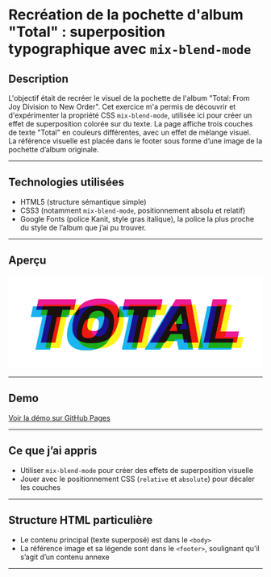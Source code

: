 # Recréation de la pochette d'album "Total" : superposition typographique avec `mix-blend-mode`

## Description
L'objectif était de recréer le visuel de la pochette de l'album "Total: From Joy Division to New Order".
Cet exercice m'a permis de découvrir et d'expérimenter la propriété CSS `mix-blend-mode`, utilisée ici pour créer un effet de superposition colorée sur du texte.
La page affiche trois couches de texte "Total" en couleurs différentes, avec un effet de mélange visuel.  
La référence visuelle est placée dans le footer sous forme d’une image de la pochette d’album originale.

---

## Technologies utilisées  
- HTML5 (structure sémantique simple)  
- CSS3 (notamment `mix-blend-mode`, positionnement absolu et relatif)  
- Google Fonts (police Kanit, style gras italique), la police la plus proche du style de l’album que j’ai pu trouver.

---

## Aperçu

![screenshot](screenshot.png)

---

## Demo

[Voir la démo sur GitHub Pages](https://rukendogan.github.io/total-album-cover/)

---

## Ce que j’ai appris  
- Utiliser `mix-blend-mode` pour créer des effets de superposition visuelle  
- Jouer avec le positionnement CSS (`relative` et `absolute`) pour décaler les couches  

---

## Structure HTML particulière  
- Le contenu principal (texte superposé) est dans le `<body>`  
- La référence image et sa légende sont dans le `<footer>`, soulignant qu’il s’agit d’un contenu annexe  

---
